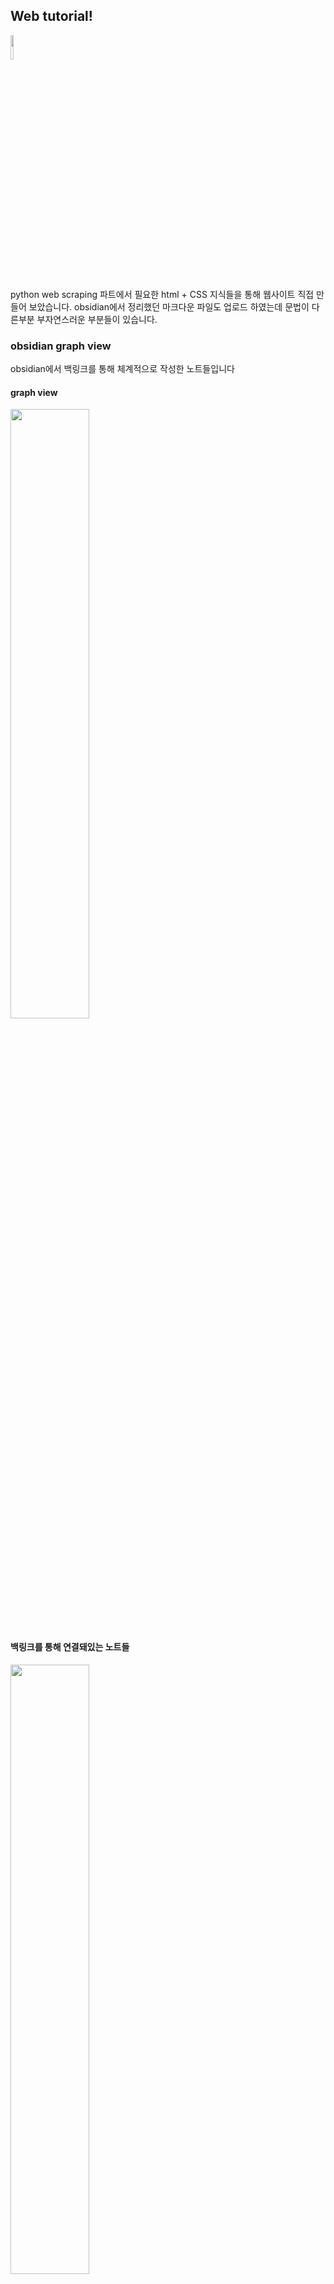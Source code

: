 ## Web tutorial!
<img src = "https://github.com/user-attachments/assets/feb9c7f7-8ad0-451c-ba45-5c5b17065ee5" width=10%>

python web scraping 파트에서 필요한 html + CSS 지식들을 통해 웹사이트 직접 만들어 보았습니다.
obsidian에서 정리했던 마크다운 파일도 업로드 하였는데 문법이 다른부분 부자연스러운 부분들이 있습니다.

### obsidian graph view
obsidian에서 백링크를 통해 체계적으로 작성한 노트들입니다

#### graph view
<img src = "https://github.com/user-attachments/assets/d84b0db3-6058-4726-8618-bc8f4eb1ca2f" width=50%>

#### 백링크를 통해 연결돼있는 노트들
<img src = "https://github.com/user-attachments/assets/fe4c3969-83dd-4a74-a09f-201b6d068c91" width=50%>
<br><br>
<img src = "https://github.com/user-attachments/assets/614c55ae-ce73-48b6-95c1-756a799c3f3e" width=50%>
